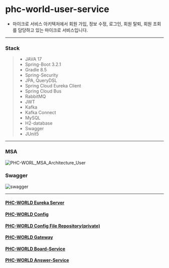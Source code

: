 # phc-world-user-service
* 마이크로 서비스 아키텍처에서 회원 가입, 정보 수정, 로그인, 회원 탈퇴, 회원 조회를 담당하고 있는 마이크로 서비스입니다.
***
### Stack
> * JAVA 17
> * Spring-Boot 3.2.1
> * Gradle 8.5
> * Spring-Security
> * JPA, QueryDSL
> * Spring Cloud Eureka Client
> * Spring Cloud Bus
> * RabbitMQ
> * JWT
> * Kafka
> * Kafka Connect
> * MySQL
> * H2-database
> * Swagger
> * JUnit5
*** 
### MSA
![PHC-WORL_MSA_Architecture_User](https://github.com/javamogi/phc-world-user-service/assets/40781237/3dec0c12-9976-4e9d-97cb-cfd5f893cda4)
### Swagger
![swagger](https://github.com/javamogi/phc-world-user-service/assets/40781237/59f9594a-eeae-4d60-bc38-fb4717cea456)
*** 
#### [PHC-WORLD Eureka Server](https://github.com/javamogi/phcworld-discovery)
#### [PHC-WORLD Config](https://github.com/javamogi/phc-world-config)
#### [PHC-WORLD Config File Repository(private)](https://github.com/javamogi/phc-world-git-repo)
#### [PHC-WORLD Gateway](https://github.com/javamogi/phc-world-gateway)
#### [PHC-WORLD Board-Service](https://github.com/javamogi/phc-world-board-service)
#### [PHC-WORLD Answer-Service](https://github.com/javamogi/phc-world-board-answer-service)


